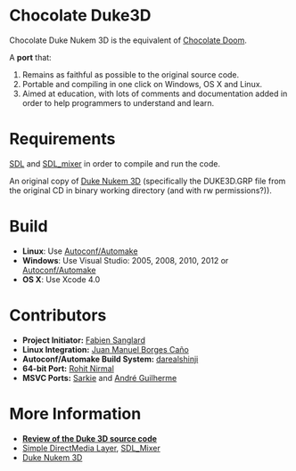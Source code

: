 Chocolate Duke3D
================

Chocolate Duke Nukem 3D is the equivalent of [Chocolate Doom](http://www.chocolate-doom.org/wiki/index.php/Chocolate_Doom).

A **port** that:

1. Remains as faithful as possible to the original source code.
2. Portable and compiling in one click on Windows, OS X and Linux.
3. Aimed at education, with lots of comments and documentation added in order to help programmers to understand and learn.


Requirements
============

[SDL](http://libsdl.org) and [SDL_mixer](http://www.libsdl.org/projects/SDL_mixer) in order to compile and run the code.

An original copy of [Duke Nukem 3D](https://3drealms.com/catalog/duke-nukem-3d_27/) (specifically the DUKE3D.GRP file from the original CD in binary working directory (and with rw permissions?)).

Build
=====

* **Linux**: Use [Autoconf/Automake](https://www.gnu.org/software/autoconf/manual/autoconf.html#Basic-Installation)
* **Windows**: Use Visual Studio: 2005, 2008, 2010, 2012 or [Autoconf/Automake](https://www.gnu.org/software/autoconf/manual/autoconf.html#Basic-Installation)
* **OS X**: Use Xcode 4.0


Contributors
============

* **Project Initiator:** [Fabien Sanglard](https://github.com/fabiensanglard)
* **Linux Integration:** [Juan Manuel Borges Caño](https://github.com/juanmabc)
* **Autoconf/Automake Build System:** [darealshinji](https://github.com/darealshinji)
* **64-bit Port:** [Rohit Nirmal](https://github.com/rohit-n)
* **MSVC Ports:**  [Sarkie](https://github.com/Sarkie) and [André Guilherme](https://github.com/Wolf3s)

More Information
================

* **[Review of the Duke 3D source code](http://fabiensanglard.net/duke3d/)**
* [Simple DirectMedia Layer](https://wiki.libsdl.org/FrontPage), [SDL_Mixer](http://www.libsdl.org/projects/SDL_mixer/)
* [Duke Nukem 3D](https://3drealms.com/catalog/duke-nukem-3d_27/)
